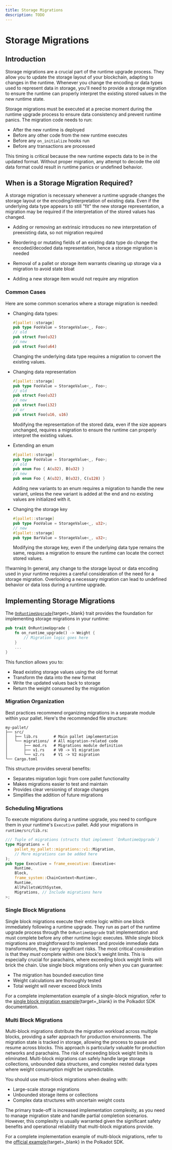 ```yaml
---
title: Storage Migrations
description: TODO
---
```


# Storage Migrations

## Introduction

Storage migrations are a crucial part of the runtime upgrade process. They allow you to update the storage layout of your blockchain, adapting to changes in the runtime. Whenever you change the encoding or data types used to represent data in storage, you'll need to provide a storage migration to ensure the runtime can properly interpret the existing stored values in the new runtime state.

Storage migrations must be executed at a precise moment during the runtime upgrade process to ensure data consistency and prevent runtime panics. The migration code needs to run:

- After the new runtime is deployed
- Before any other code from the new runtime executes
- Before any `on_initialize` hooks run
- Before any transactions are processed

This timing is critical because the new runtime expects data to be in the updated format. Without proper migration, any attempt to decode the old data format could result in runtime panics or undefined behavior.

## When is a Storage Migration Required?

A storage migration is necessary whenever a runtime upgrade changes the storage layout or the encoding/interpretation of existing data. Even if the underlying data type appears to still "fit" the new storage representation, a migration may be required if the interpretation of the stored values has changed.

- Adding or removing an extrinsic introduces no new interpretation of preexisting data, so not migration required

- Reordering or mutating fields of an existing data type do change the encoded/decoded data representation, hence a storage migration is needed

- Removal of a pallet or storage item warrants cleaning up storage via a migration to avoid state bloat

- Adding a new storage item would not require any migration

### Common Cases

Here are some common scenarios where a storage migration is needed:

- Changing data types:

    ```rust
    #[pallet::storage]
    pub type FooValue = StorageValue<_, Foo>;
    // old
    pub struct Foo(u32)
    // new
    pub struct Foo(u64)
    ```

    Changing the underlying data type requires a migration to convert the existing values.

- Changing data representation

    ```rust
    #[pallet::storage]
    pub type FooValue = StorageValue<_, Foo>;
    // old
    pub struct Foo(u32)
    // new
    pub struct Foo(i32)
    // or
    pub struct Foo(u16, u16)
    ```

    Modifying the representation of the stored data, even if the size appears unchanged, requires a migration to ensure the runtime can properly interpret the existing values.

- Extending an enum

    ```rust
    #[pallet::storage]
    pub type FooValue = StorageValue<_, Foo>;
    // old
    pub enum Foo { A(u32), B(u32) }
    // new
    pub enum Foo { A(u32), B(u32), C(u128) }
    ```

    Adding new variants to an enum requires a migration to handle the new variant, unless the new variant is added at the end and no existing values are initialized with it.

- Changing the storage key

    ```rust
    #[pallet::storage]
    pub type FooValue = StorageValue<_, u32>;
    // new
    #[pallet::storage]
    pub type BarValue = StorageValue<_, u32>;
    ```

    Modifying the storage key, even if the underlying data type remains the same, requires a migration to ensure the runtime can locate the correct stored values.

!!!warning
    In general, any change to the storage layout or data encoding used in your runtime requires a careful consideration of the need for a storage migration. Overlooking a necessary migration can lead to undefined behavior or data loss during a runtime upgrade.

## Implementing Storage Migrations

The [`OnRuntimeUpgrade`](https://paritytech.github.io/polkadot-sdk/master/frame_support/traits/trait.OnRuntimeUpgrade.html){target=\_blank} trait provides the foundation for implementing storage migrations in your runtime:

```rust
pub trait OnRuntimeUpgrade {
    fn on_runtime_upgrade() -> Weight { 
        // Migration logic goes here
    }
    ...
}
```

This function allows you to:

- Read existing storage values using the old format
- Transform the data into the new format
- Write the updated values back to storage
- Return the weight consumed by the migration

### Migration Organization

Best practices recommend organizing migrations in a separate module within your pallet. Here's the recommended file structure:

```plain
my-pallet/
├── src/
│   ├── lib.rs       # Main pallet implementation
│   └── migrations/  # All migration-related code
│       ├── mod.rs   # Migrations module definition
│       ├── v1.rs    # V0 -> V1 migration
│       └── v2.rs    # V1 -> V2 migration
└── Cargo.toml
```

This structure provides several benefits:

- Separates migration logic from core pallet functionality
- Makes migrations easier to test and maintain
- Provides clear versioning of storage changes
- Simplifies the addition of future migrations

### Scheduling Migrations

To execute migrations during a runtime upgrade, you need to configure them in your runtime's `Executive` pallet. Add your migrations in `runtime/src/lib.rs`:

```rust
/// Tuple of migrations (structs that implement `OnRuntimeUpgrade`)
type Migrations = (
    pallet_my_pallet::migrations::v1::Migration,
	// More migrations can be added here
);
pub type Executive = frame_executive::Executive<
	Runtime,
	Block,
	frame_system::ChainContext<Runtime>,
	Runtime,
	AllPalletsWithSystem,
	Migrations, // Include migrations here
>;
```

### Single Block Migrations

Single block migrations execute their entire logic within one block immediately following a runtime upgrade. They run as part of the runtime upgrade process through the `OnRuntimeUpgrade` trait implementation and must complete before any other runtime logic executes.
While single block migrations are straightforward to implement and provide immediate data transformation, they carry significant risks. The most critical consideration is that they *must* complete within one block's weight limits. This is especially crucial for parachains, where exceeding block weight limits will brick the chain.
Use single block migrations only when you can guarantee:

- The migration has bounded execution time
- Weight calculations are thoroughly tested
- Total weight will never exceed block limits

For a complete implementation example of a single-block migration, refer to the [single block migration example]( https://paritytech.github.io/polkadot-sdk/master/pallet_example_single_block_migrations/index.html){target=\_blank} in the Polkadot SDK documentation.

### Multi Block Migrations

Multi-block migrations distribute the migration workload across multiple blocks, providing a safer approach for production environments. The migration state is tracked in storage, allowing the process to pause and resume across blocks.
This approach is particularly valuable for production networks and parachains. The risk of exceeding block weight limits is eliminated. Multi-block migrations can safely handle large storage collections, unbounded data structures, and complex nested data types where weight consumption might be unpredictable.

You should use multi-block migrations when dealing with:

- Large-scale storage migrations
- Unbounded storage items or collections
- Complex data structures with uncertain weight costs

The primary trade-off is increased implementation complexity, as you need to manage migration state and handle partial completion scenarios. However, this complexity is usually warranted given the significant safety benefits and operational reliability that multi-block migrations provide.

For a complete implementation example of multi-block migrations, refer to the [official example](https://github.com/paritytech/polkadot-sdk/tree/0d7d2177807ec6b3094f4491a45b0bc0d74d3c8b/substrate/frame/examples/multi-block-migrations){target=\_blank} in the Polkadot SDK.